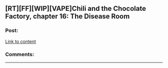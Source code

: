 ## [RT][FF][WIP][VAPE]Chili and the Chocolate Factory, chapter 16: The Disease Room

### Post:

[Link to content]()

### Comments:

---

